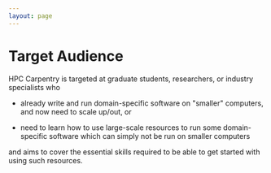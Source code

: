 ```yaml
---
layout: page
---
```


# Target Audience

HPC Carpentry is targeted at graduate students, researchers, or
industry specialists who

* already write and run domain-specific software on "smaller"
computers, and now need to scale up/out, or

* need to learn how to
use large-scale resources to run some domain-specific software which can
simply not be run on smaller computers

and aims to cover the essential skills required to be able to get
started with using such resources.
